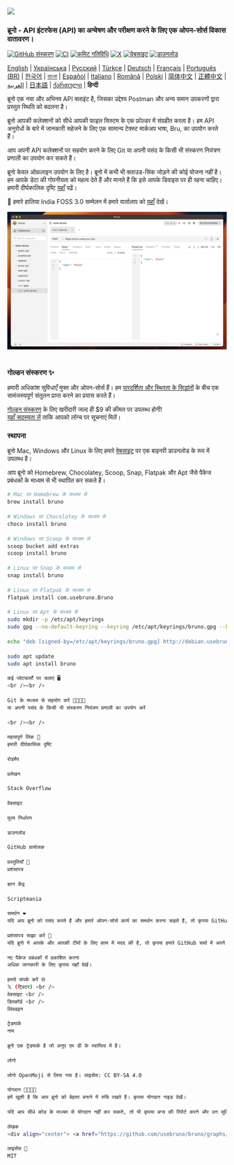 <br />
<img src="../../assets/images/logo-transparent.png" width="80"/>

### ब्रूनो - API इंटरफेस (API) का अन्वेषण और परीक्षण करने के लिए एक ओपन-सोर्स विकास वातावरण।

[![GitHub संस्करण](https://badge.fury.io/gh/usebruno%2Fbruno.svg)](https://badge.fury.io/gh/usebruno%2Fbruno)
[![CI](https://github.com/usebruno/bruno/actions/workflows/tests.yml/badge.svg?branch=main)](https://github.com/usebruno/bruno/actions/workflows/tests.yml)
[![कमिट गतिविधि](https://img.shields.io/github/commit-activity/m/usebruno/bruno)](https://github.com/usebruno/bruno/pulse)
[![X](https://img.shields.io/twitter/follow/use_bruno?style=social&logo=x)](https://twitter.com/use_bruno)
[![वेबसाइट](https://img.shields.io/badge/Website-Visit-blue)](https://www.usebruno.com)
[![डाउनलोड](https://img.shields.io/badge/Download-Latest-brightgreen)](https://www.usebruno.com/downloads)

[English](../../readme.md)
| [Українська](./readme_ua.md)
| [Русский](./readme_ru.md)
| [Türkçe](./readme_tr.md)
| [Deutsch](./readme_de.md)
| [Français](./readme_fr.md)
| [Português (BR)](./readme_pt_br.md)
| [한국어](./readme_kr.md)
| [বাংলা](./readme_bn.md)
| [Español](./readme_es.md)
| [Italiano](./readme_it.md)
| [Română](./readme_ro.md)
| [Polski](./readme_pl.md)
| [简体中文](./readme_cn.md)
| [正體中文](./readme_zhtw.md)
| [العربية](./readme_ar.md)
| [日本語](./readme_ja.md)
| [ქართული](./readme_ka.md)
| **हिन्दी**

ब्रूनो एक नया और अभिनव API क्लाइंट है, जिसका उद्देश्य Postman और अन्य समान उपकरणों द्वारा प्रस्तुत स्थिति को बदलना है।

ब्रूनो आपकी कलेक्शनों को सीधे आपकी फाइल सिस्टम के एक फ़ोल्डर में संग्रहीत करता है। हम API अनुरोधों के बारे में जानकारी सहेजने के लिए एक सामान्य टेक्स्ट मार्कअप भाषा, Bru, का उपयोग करते हैं।

आप अपनी API कलेक्शनों पर सहयोग करने के लिए Git या अपनी पसंद के किसी भी संस्करण नियंत्रण प्रणाली का उपयोग कर सकते हैं।

ब्रूनो केवल ऑफ़लाइन उपयोग के लिए है। ब्रूनो में कभी भी क्लाउड-सिंक जोड़ने की कोई योजना नहीं है। हम आपके डेटा की गोपनीयता को महत्व देते हैं और मानते हैं कि इसे आपके डिवाइस पर ही रहना चाहिए। हमारी दीर्घकालिक दृष्टि [यहाँ](https://github.com/usebruno/bruno/discussions/269) पढ़ें।

📢 हमारे हालिया India FOSS 3.0 सम्मेलन में हमारे वार्तालाप को [यहाँ](https://www.youtube.com/watch?v=7bSMFpbcPiY) देखें।

![bruno](/assets/images/landing-2.png) <br /><br />

### गोल्डन संस्करण ✨

हमारी अधिकांश सुविधाएँ मुफ्त और ओपन-सोर्स हैं।
हम [पारदर्शिता और स्थिरता के सिद्धांतों](https://github.com/usebruno/bruno/discussions/269) के बीच एक सामंजस्यपूर्ण संतुलन प्राप्त करने का प्रयास करते हैं।

[गोल्डन संस्करण](https://www.usebruno.com/pricing) के लिए खरीदारी जल्द ही $9 की कीमत पर उपलब्ध होगी! <br/>
[यहाँ सदस्यता लें](https://usebruno.ck.page/4c65576bd4) ताकि आपको लॉन्च पर सूचनाएं मिलें।

### स्थापना

ब्रूनो Mac, Windows और Linux के लिए हमारे [वेबसाइट](https://www.usebruno.com/downloads) पर एक बाइनरी डाउनलोड के रूप में उपलब्ध है।

आप ब्रूनो को Homebrew, Chocolatey, Scoop, Snap, Flatpak और Apt जैसे पैकेज प्रबंधकों के माध्यम से भी स्थापित कर सकते हैं।

```sh
# Mac पर Homebrew के माध्यम से
brew install bruno

# Windows पर Chocolatey के माध्यम से
choco install bruno

# Windows पर Scoop के माध्यम से
scoop bucket add extras
scoop install bruno

# Linux पर Snap के माध्यम से
snap install bruno

# Linux पर Flatpak के माध्यम से
flatpak install com.usebruno.Bruno

# Linux पर Apt के माध्यम से
sudo mkdir -p /etc/apt/keyrings
sudo gpg --no-default-keyring --keyring /etc/apt/keyrings/bruno.gpg --keyserver keyserver.ubuntu.com --recv-keys 9FA6017ECABE0266

echo "deb [signed-by=/etc/apt/keyrings/bruno.gpg] http://debian.usebruno.com/ bruno stable" | sudo tee /etc/apt/sources.list.d/bruno.list

sudo apt update
sudo apt install bruno

कई प्लेटफार्मों पर चलाएं 🖥️
<br /><br />

Git के माध्यम से सहयोग करें 👩‍💻🧑‍💻
या अपनी पसंद के किसी भी संस्करण नियंत्रण प्रणाली का उपयोग करें

<br /><br />

महत्वपूर्ण लिंक 📌
हमारी दीर्घकालिक दृष्टि

रोडमैप

प्रलेखन

Stack Overflow

वेबसाइट

मूल्य निर्धारण

डाउनलोड

GitHub प्रायोजक

प्रस्तुतियाँ 🎥
प्रशंसापत्र

ज्ञान केंद्र

Scriptmania

समर्थन ❤️
यदि आप ब्रूनो को पसंद करते हैं और हमारे ओपन-सोर्स कार्य का समर्थन करना चाहते हैं, तो कृपया GitHub प्रायोजक के माध्यम से हमें प्रायोजित करने पर विचार करें।

प्रशंसापत्र साझा करें 📣
यदि ब्रूनो ने आपके और आपकी टीमों के लिए काम में मदद की है, तो कृपया हमारे GitHub चर्चा में अपने प्रशंसापत्र साझा करना न भूलें

नए पैकेज प्रबंधकों में प्रकाशित करना
अधिक जानकारी के लिए कृपया यहाँ देखें।

हमसे संपर्क करें 🌐
𝕏 (ट्विटर) <br />
वेबसाइट <br />
डिस्कॉर्ड <br />
लिंक्डइन

ट्रेडमार्क
नाम

ब्रूनो एक ट्रेडमार्क है जो अनूप एम डी के स्वामित्व में है।

लोगो

लोगो OpenMoji से लिया गया है। लाइसेंस: CC BY-SA 4.0

योगदान 👩‍💻🧑‍💻
हमें खुशी है कि आप ब्रूनो को बेहतर बनाने में रुचि रखते हैं। कृपया योगदान गाइड देखें।

यदि आप सीधे कोड के माध्यम से योगदान नहीं कर सकते, तो भी कृपया बग्स की रिपोर्ट करने और उन सुविधाओं का अनुरोध करने में संकोच न करें जिन्हें आपकी स्थिति को हल करने के लिए लागू किया जाना चाहिए।

लेखक
<div align="center"> <a href="https://github.com/usebruno/bruno/graphs/contributors"> <img src="https://contrib.rocks/image?repo=usebruno/bruno" /> </a> </div>

लाइसेंस 📄
MIT

